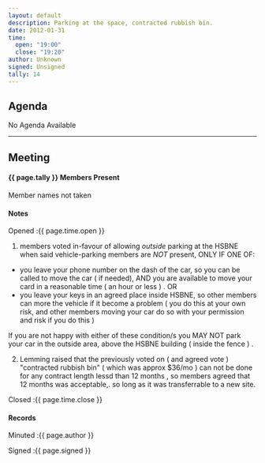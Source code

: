 ```yaml
---
layout: default
description: Parking at the space, contracted rubbish bin.
date: 2012-01-31
time:
  open: "19:00"
  close: "19:20"
author: Unknown
signed: Unsigned
tally: 14
---
```


## Agenda

No Agenda Available

---

## Meeting

#### {{ page.tally }} Members Present

Member names not taken

#### Notes

Opened
:{{ page.time.open }}

1. members voted in-favour of allowing *outside* parking at the HSBNE when said vehicle-parking members are *NOT* present, ONLY IF ONE OF: 

  * you leave your phone number on the dash of the car, so you can be called to move the car ( if needed), AND you are available to move your card in a reasonable time ( an hour or less ) . 
  OR
  * you leave your keys in an agreed place inside HSBNE, so other members can more the vehicle if it become a problem ( you do this at your own risk, and other members moving your car do so with your permission and risk if you do this ) 

  If you are not happy with either of these condition/s you MAY NOT park your car in the outside area, above the HSBNE building ( inside the fence ) . 

2. Lemming raised that the previously voted on ( and agreed vote ) "contracted rubbish bin" ( which was approx $36/mo )  can not be done for any contract length lessd than 12 months , so members agreed that 12 months was acceptable,. so long as it was transferrable to a new site. 

Closed
:{{ page.time.close }}

#### Records

Minuted
:{{ page.author }}

Signed
:{{ page.signed }}
